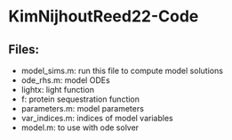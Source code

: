 # KimNijhoutReed22-Code

## Files:
- model_sims.m: run this file to compute model solutions
- ode_rhs.m: model ODEs
- lightx: light function
- f: protein sequestration function
- parameters.m: model parameters
- var_indices.m: indices of model variables
- model.m: to use with ode solver
